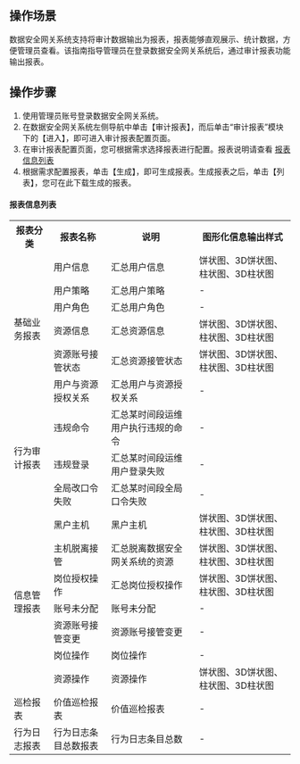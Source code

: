 ## 操作场景

数据安全网关系统支持将审计数据输出为报表，报表能够直观展示、统计数据，方便管理员查看。该指南指导管理员在登录数据安全网关系统后，通过审计报表功能输出报表。


## 操作步骤
1. 使用管理员账号登录数据安全网关系统。
2. 在数据安全网关系统左侧导航中单击【审计报表】，而后单击“审计报表”模块下的【进入】，即可进入审计报表配置页面。
3. 在审计报表配置页面，您可根据需求选择报表进行配置。报表说明请查看 [报表信息列表](#baobiao)
4. 根据需求配置报表，单击【生成】，即可生成报表。生成报表之后，单击【列表】，您可在此下载生成的报表。



<a id=baobiao></a>
#### 报表信息列表
<table>
   <tr>
      <th>报表分类</th>
      <th>报表名称</th>
      <th>说明</th>
      <th>图形化信息输出样式</th>
   </tr>
   <tr>
      <td rowspan="6">基础业务报表</td>
      <td>用户信息</td>
      <td>汇总用户信息</td>
      <td>饼状图、3D饼状图、柱状图、3D柱状图</td>
   </tr>
   <tr>
      <td>用户策略</td>
      <td>汇总用户策略</td>
      <td>-</td>
   </tr>
   <tr>
      <td>用户角色</td>
      <td>汇总用户角色</td>
      <td>-</td>
   </tr>
   <tr>
      <td>资源信息</td>
      <td>汇总资源信息</td>
      <td>饼状图、3D饼状图、柱状图、3D柱状图</td>
   </tr>
   <tr>
      <td>资源账号接管状态</td>
      <td>汇总资源接管状态</td>
      <td>饼状图、3D饼状图、柱状图、3D柱状图</td>
   </tr>
   <tr>
      <td>用户与资源授权关系</td>
      <td>汇总用户与资源授权关系</td>
      <td>-</td>
   </tr>
   <tr>
      <td rowspan="3">行为审计报表</td>
      <td>违规命令</td>
      <td>汇总某时间段运维用户执行违规的命令</td>
      <td>-</td>
   </tr>
   <tr>
      <td>违规登录</td>
      <td>汇总某时间段运维用户登录失败</td>
      <td>-</td>
   </tr>
   <tr>
      <td>全局改口令失败</td>
      <td>汇总某时间段全局口令失败</td>
      <td>-</td>
   </tr>
   <tr>
      <td rowspan="7">信息管理报表</td>
      <td>黑户主机</td>
      <td>黑户主机</td>
      <td>饼状图、3D饼状图、柱状图、3D柱状图</td>
   </tr>
   <tr>
      <td>主机脱离接管</td>
      <td>汇总脱离数据安全网关系统的资源</td>
      <td>饼状图、3D饼状图、柱状图、3D柱状图</td>
   </tr>
   <tr>
      <td>岗位授权操作</td>
      <td>汇总岗位授权操作</td>
      <td>饼状图、3D饼状图、柱状图、3D柱状图</td>
   </tr>
   <tr>
      <td>账号未分配</td>
      <td>账号未分配</td>
      <td>-</td>
   </tr>
   <tr>
      <td>资源账号接管变更</td>
      <td>资源账号接管变更</td>
      <td>-</td>
   </tr>
   <tr>
      <td>岗位操作</td>
      <td>岗位操作</td>
      <td>-</td>
   </tr>
   <tr>
      <td>资源操作</td>
      <td>资源操作</td>
      <td>饼状图、3D饼状图、柱状图、3D柱状图</td>
   </tr>
   <tr>
      <td>巡检报表</td>
      <td>价值巡检报表</td>
      <td>价值巡检报表</td>
      <td>-</td>
   </tr>
   <tr>
      <td>行为日志报表</td>
      <td>行为日志条目总数报表</td>
      <td>行为日志条目总数</td>
      <td>-</td>
   </tr>
</table>
